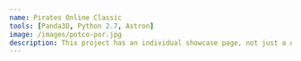 ```yaml
---
name: Pirates Online Classic
tools: [Panda3D, Python 2.7, Astron]
image: /images/potco-por.jpg
description: This project has an individual showcase page, not just a direct link to the project site or repo. Now you have more space to describe your awesome project!
---
```

